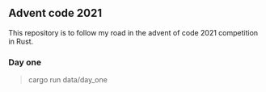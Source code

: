 ## Advent code 2021

This repository is to follow my road in the advent of code 2021 competition in Rust.

### Day one 
> cargo run data/day_one